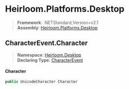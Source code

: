 # Heirloom.Platforms.Desktop

> **Framework**: .NETStandard,Version=v2.1  
> **Assembly**: [Heirloom.Platforms.Desktop][0]  

## CharacterEvent.Character

> **Namespace**: [Heirloom.Desktop][0]  
> **Declaring Type**: [CharacterEvent][1]  

#### Character

```cs
public UnicodeCharacter Character
```

[0]: ../../../Heirloom.Platforms.Desktop.md
[1]: ../CharacterEvent.md
